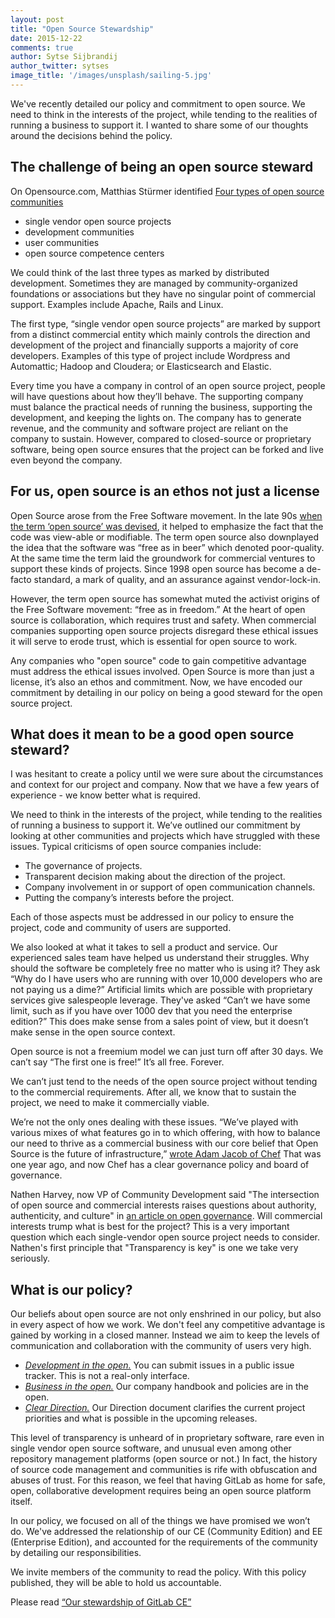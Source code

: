 ```yaml
---
layout: post
title: "Open Source Stewardship"
date: 2015-12-22
comments: true
author: Sytse Sijbrandij
author_twitter: sytses
image_title: '/images/unsplash/sailing-5.jpg'
---
```


We've recently detailed our policy and commitment to open source. We need to think in the interests of the project, while tending to the realities of running a business to support it. I wanted to share some of our thoughts around the decisions behind the policy.  

<!-- more -->

## The challenge of being an open source steward 

On Opensource.com, Matthias Stürmer identified [Four types of open source communities](http://opensource.com/business/13/6/four-types-organizational-structures-within-open-source-communities)

- single vendor open source projects
- development communities
- user communities
- open source competence centers

We could think of the last three types as marked by distributed development. Sometimes they are managed by community-organized foundations or associations but they have no singular point of commercial support. Examples include Apache, Rails and Linux. 

The first type, “single vendor open source projects” are marked by support from a distinct commercial entity which mainly controls the direction and development of the project and financially supports a majority of core developers. Examples of this type of project include Wordpress and Automattic; Hadoop and Cloudera; or Elasticsearch and Elastic. 

Every time you have a company in control of an open source project, people will have questions about how they’ll behave. The supporting company must balance the practical needs of running the business, supporting the development, and keeping the lights on. The company has to generate revenue, and the community and software project are reliant on the company to sustain. However, compared to closed-source or proprietary software, being open source ensures that the project can be forked and live even beyond the company. 

## For us, open source is an ethos not just a license

Open Source arose from the Free Software movement. In the late 90s [when the term ‘open source’ was devised](https://en.wikipedia.org/wiki/Open_source#The_emergence_of_the_.22open_source.22_term), it helped to emphasize the fact that the code was view-able or modifiable. The term open source also downplayed the idea that the software was “free as in beer” which denoted poor-quality. At the same time the term laid the groundwork for commercial ventures to support these kinds of projects. Since 1998 open source has become a de-facto standard, a mark of quality, and an assurance against vendor-lock-in. 

However, the term open source has somewhat muted the activist origins of the Free Software movement: “free as in freedom.” At the heart of open source is collaboration, which requires trust and safety. When commercial companies supporting open source projects disregard these ethical issues it will serve to erode trust, which is essential for open source to work. 

Any companies who "open source" code to gain competitive advantage must  address the ethical issues involved. Open Source is more than just a license, it’s also an ethos and commitment. Now, we have encoded our commitment by detailing in our policy on being a good steward for the open source project. 

## What does it mean to be a good open source steward?

I was hesitant to create a policy until we were sure about the circumstances and context for our project and company. Now that we have a few years of experience - we know better what is required. 

We need to think in the interests of the project, while tending to the realities of running a business to support it. We’ve outlined our commitment by looking at other communities and projects which have struggled with these issues. Typical criticisms of open source companies include: 

- The governance of projects.
- Transparent decision making about the direction of the project.
- Company involvement in or support of open communication channels. 
- Putting the company’s interests before the project. 

Each of those aspects must be addressed in our policy to ensure the project, code and community of users are supported. 

We also looked at what it takes to sell a product and service. Our experienced sales team have helped us understand their struggles. Why should the software be completely free no matter who is using it? They ask “Why do I have users who are running with over 10,000 developers who are not paying us a dime?” Artificial limits which are possible with proprietary services give salespeople leverage. They've asked “Can’t we have some limit, such as if you have over 1000 dev that you need the enterprise edition?” This does make sense from a sales point of view, but it doesn’t make sense in the open source context. 

Open source is not a freemium model we can just turn off after 30 days. We can’t say “The first one is free!” It’s all free. Forever. 

We can’t just tend to the needs of the open source project without tending to the commercial requirements. After all, we know that to sustain the project, we need to make it commercially viable. 

We’re not the only ones dealing with these issues. “We’ve played with various mixes of what features go in to which offering, with how to balance our need to thrive as a commercial business with our core belief that Open Source is the future of infrastructure,” [wrote Adam Jacob of Chef](https://www.chef.io/blog/2014/09/08/there-is-one-chef-server-and-it-is-open-source/) That was one year ago, and now Chef has a clear governance policy and board of governance. 

Nathen Harvey, now VP of Community Development said "The intersection of open source and commercial interests raises questions about authority, authenticity, and culture" in [an article on open governance](http://www.informationweek.com/strategic-cio/it-strategy/three-pillars-of-open-source-governance/a/d-id/1318585). Will commercial interests trump what is best for the project? This is a very important question which each single-vendor open source project needs to consider. Nathen's first principle that "Transparency is key" is one we take very seriously.

## What is our policy?

Our beliefs about open source are not only enshrined in our policy, but also in every aspect of how we work. We don't feel any competitive advantage is gained by working in a closed manner. Instead we aim to keep the levels of communication and collaboration with the community of users very high.

- *[Development in the open.](https://about.gitlab.com/2015/12/16/improving-open-development-for-everyone/)* You can submit issues in a public issue tracker. This is not a real-only interface.  
- *[Business in the open.](https://about.gitlab.com/2015/08/03/almost-everything-we-do-is-now-open/)* Our company handbook and policies are in the open.  
- *[Clear Direction.](/direction/)* Our Direction document clarifies the current project priorities and what is possible in the upcoming releases. 

This level of transparency is unheard of in proprietary software, rare even in single vendor open source software, and unusual even among other repository management platforms (open source or not.) In fact, the history of source code management and communities is rife with obfuscation and abuses of trust. For this reason, we feel that having GitLab as home for safe, open, collaborative development requires being an open source platform itself. 

In our policy, we focused on all of the things we have promised we won’t do. We've addressed the relationship of our CE (Community Edition) and EE (Enterprise Edition), and accounted for the requirements of the community by detailing our responsibilities. 

We invite members of the community to read the policy. With this policy published, they will be able to hold us accountable. 

Please read [“Our stewardship of GitLab CE”](/about/#stewardship)